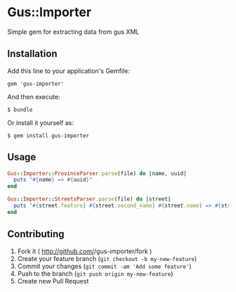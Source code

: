 # Gus::Importer

Simple gem for extracting data from gus XML

## Installation

Add this line to your application's Gemfile:

    gem 'gus-importer'

And then execute:

    $ bundle

Or install it yourself as:

    $ gem install gus-importer

## Usage

``` ruby
Gus::Importer::ProvinceParser.parse(file) do |name, uuid|
  puts "#{name} => #{uuid}"
end
```

``` ruby
Gus::Importer::StreetsParser.parse(file) do |street|
  puts "#{street.feature} #{street.second_name} #{street.name} => #{street.uuid}, #{street.city_uuid}"
end
```
## Contributing

1. Fork it ( http://github.com/<my-github-username>/gus-importer/fork )
2. Create your feature branch (`git checkout -b my-new-feature`)
3. Commit your changes (`git commit -am 'Add some feature'`)
4. Push to the branch (`git push origin my-new-feature`)
5. Create new Pull Request
